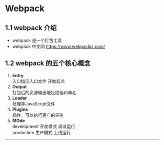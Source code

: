 # Webpack
## 1.1 webpack 介绍
- webpack 是一个打包工具
- webpack 中文网 <https://www.webpackjs.com/>

## 1.2 webpack 的五个核心概念
1. **Entry**  
入口指示入口文件 开始起点
2. **Output**  
打包后的资源输出地址路径和命名
3. **Loader**  
处理非JavaScript文件  
4. **Plugins**  
插件，可以执行更广的任务  
5. **MOde**  
development 开发模式  调试运行  
production 生产模式 上线运行  
---






